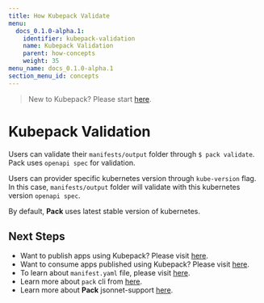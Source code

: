 ```yaml
---
title: How Kubepack Validate
menu:
  docs_0.1.0-alpha.1:
    identifier: kubepack-validation
    name: Kubepack Validation
    parent: how-concepts
    weight: 35
menu_name: docs_0.1.0-alpha.1
section_menu_id: concepts
---
```

> New to Kubepack? Please start [here](/docs/concepts/README.md).

# Kubepack Validation

Users can validate their `manifests/output` folder through `$ pack validate`. 
Pack uses `openapi spec` for validation. 

Users can provider specific kubernetes version through `kube-version` flag.
 In this case, `manifests/output` folder will validate with this kubernetes version `openapi spec`.
 
By default, **Pack** uses  latest stable version of kubernetes.  

## Next Steps

- Want to publish apps using Kubepack? Please visit [here](/docs/concepts/how/publisher.md).
- Want to consume apps published using Kubepack? Please visit [here](/docs/concepts/how/user.md).
- To learn about `manifest.yaml` file, please visit [here](/docs/concepts/how/manifest.md).
- Learn more about `pack` cli from [here](/docs/concepts/how/cli.md).
- Learn more about **Pack** jsonnet-support [here](/docs/concepts/how/jsonnet-support.md).
